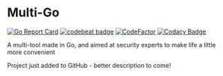 # Multi-Go

[![Go Report Card](https://goreportcard.com/badge/github.com/TheRedSpy15/Multi-Go)](https://goreportcard.com/report/github.com/TheRedSpy15/Multi-Go)
[![codebeat badge](https://codebeat.co/badges/d6180a76-99be-4013-a0c2-0e4bcf0b9655)](https://codebeat.co/projects/github-com-theredspy15-multi-go-master)
[![CodeFactor](https://www.codefactor.io/repository/github/theredspy15/multi-go/badge)](https://www.codefactor.io/repository/github/theredspy15/multi-go)
[![Codacy Badge](https://api.codacy.com/project/badge/Grade/179b36045e164bf6ad15cf1e60a7cdae)](https://www.codacy.com/app/hjadar15/Multi-Go?utm_source=github.com&amp;utm_medium=referral&amp;utm_content=TheRedSpy15/Multi-Go&amp;utm_campaign=Badge_Grade)

A multi-tool made in Go, and aimed at security experts to make life a little more convenient

Project just added to GitHub - better description to come!
